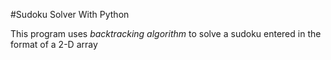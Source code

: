 #Sudoku Solver With Python

This program uses *backtracking algorithm* to solve a sudoku entered in the format of a 2-D array
